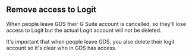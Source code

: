 ## Remove access to Logit

When people leave GDS their G Suite account is cancelled, so they'll lose access to Logit but the actual Logit account will not be deleted.

It's important that when people leave GDS, you also delete their logit account so it's clear who in GDS has access.
